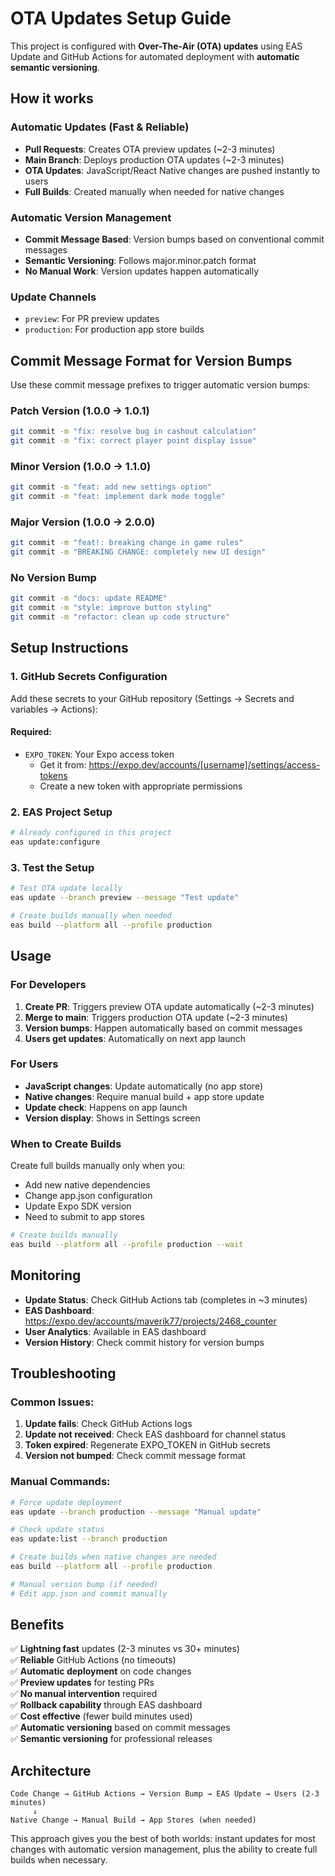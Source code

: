 # OTA Updates Setup Guide

This project is configured with **Over-The-Air (OTA) updates** using EAS Update and GitHub Actions for automated deployment with **automatic semantic versioning**.

## How it works

### Automatic Updates (Fast & Reliable)
- **Pull Requests**: Creates OTA preview updates (~2-3 minutes)
- **Main Branch**: Deploys production OTA updates (~2-3 minutes) 
- **OTA Updates**: JavaScript/React Native changes are pushed instantly to users
- **Full Builds**: Created manually when needed for native changes

### Automatic Version Management
- **Commit Message Based**: Version bumps based on conventional commit messages
- **Semantic Versioning**: Follows major.minor.patch format
- **No Manual Work**: Version updates happen automatically

### Update Channels
- `preview`: For PR preview updates  
- `production`: For production app store builds

## Commit Message Format for Version Bumps

Use these commit message prefixes to trigger automatic version bumps:

### Patch Version (1.0.0 → 1.0.1)
```bash
git commit -m "fix: resolve bug in cashout calculation"
git commit -m "fix: correct player point display issue"
```

### Minor Version (1.0.0 → 1.1.0)
```bash
git commit -m "feat: add new settings option"
git commit -m "feat: implement dark mode toggle"
```

### Major Version (1.0.0 → 2.0.0)
```bash
git commit -m "feat!: breaking change in game rules"
git commit -m "BREAKING CHANGE: completely new UI design"
```

### No Version Bump
```bash
git commit -m "docs: update README"
git commit -m "style: improve button styling"
git commit -m "refactor: clean up code structure"
```

## Setup Instructions

### 1. GitHub Secrets Configuration
Add these secrets to your GitHub repository (Settings → Secrets and variables → Actions):

#### Required:
- `EXPO_TOKEN`: Your Expo access token
  - Get it from: https://expo.dev/accounts/[username]/settings/access-tokens
  - Create a new token with appropriate permissions

### 2. EAS Project Setup
```bash
# Already configured in this project
eas update:configure
```

### 3. Test the Setup
```bash
# Test OTA update locally
eas update --branch preview --message "Test update"

# Create builds manually when needed
eas build --platform all --profile production
```

## Usage

### For Developers
1. **Create PR**: Triggers preview OTA update automatically (~2-3 minutes)
2. **Merge to main**: Triggers production OTA update (~2-3 minutes)
3. **Version bumps**: Happen automatically based on commit messages
4. **Users get updates**: Automatically on next app launch

### For Users
- **JavaScript changes**: Update automatically (no app store)
- **Native changes**: Require manual build + app store update
- **Update check**: Happens on app launch
- **Version display**: Shows in Settings screen

### When to Create Builds
Create full builds manually only when you:
- Add new native dependencies
- Change app.json configuration
- Update Expo SDK version
- Need to submit to app stores

```bash
# Create builds manually
eas build --platform all --profile production --wait
```

## Monitoring

- **Update Status**: Check GitHub Actions tab (completes in ~3 minutes)
- **EAS Dashboard**: https://expo.dev/accounts/maverik77/projects/2468_counter
- **User Analytics**: Available in EAS dashboard
- **Version History**: Check commit history for version bumps

## Troubleshooting

### Common Issues:
1. **Update fails**: Check GitHub Actions logs
2. **Update not received**: Check EAS dashboard for channel status
3. **Token expired**: Regenerate EXPO_TOKEN in GitHub secrets
4. **Version not bumped**: Check commit message format

### Manual Commands:
```bash
# Force update deployment
eas update --branch production --message "Manual update"

# Check update status
eas update:list --branch production

# Create builds when native changes are needed
eas build --platform all --profile production

# Manual version bump (if needed)
# Edit app.json and commit manually
```

## Benefits

✅ **Lightning fast** updates (2-3 minutes vs 30+ minutes)  
✅ **Reliable** GitHub Actions (no timeouts)  
✅ **Automatic deployment** on code changes  
✅ **Preview updates** for testing PRs  
✅ **No manual intervention** required  
✅ **Rollback capability** through EAS dashboard  
✅ **Cost effective** (fewer build minutes used)  
✅ **Automatic versioning** based on commit messages  
✅ **Semantic versioning** for professional releases  

## Architecture

```
Code Change → GitHub Actions → Version Bump → EAS Update → Users (2-3 minutes)
     ↓
Native Change → Manual Build → App Stores (when needed)
```

This approach gives you the best of both worlds: instant updates for most changes with automatic version management, plus the ability to create full builds when necessary. 